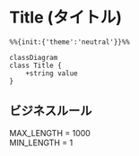 # Title (タイトル)

```mermaid
%%{init:{'theme':'neutral'}}%%

classDiagram
class Title {
    +string value
}
```

## ビジネスルール

MAX_LENGTH = 1000  
MIN_LENGTH = 1
